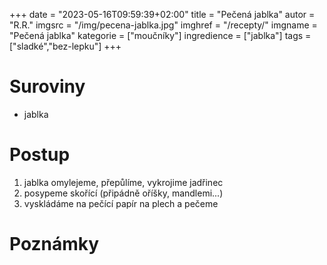+++
date = "2023-05-16T09:59:39+02:00"
title = "Pečená jablka"
autor = "R.R."
imgsrc = "/img/pecena-jablka.jpg"
imghref = "/recepty/"
imgname = "Pečená jablka"
kategorie = ["moučníky"]
ingredience = ["jablka"]
tags = ["sladké","bez-lepku"]
+++

# Suroviny
- jablka



# Postup
1. jablka omylejeme, přepůlíme, vykrojime jadřinec
2. posypeme skořící (připádně oříšky, mandlemi...)
2. vyskládáme na pečící papír na plech a pečeme



# Poznámky


<!--more-->
